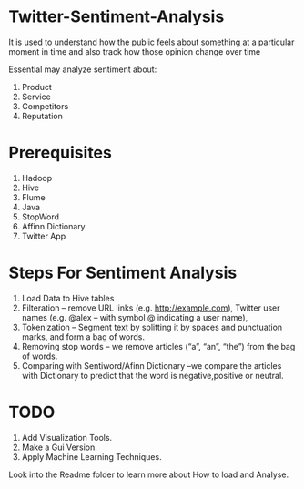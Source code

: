 # Twitter-Sentiment-Analysis

It is used to understand how the public feels about something at a particular moment in time and also track
 how those opinion change over time

Essential may analyze sentiment about:

 1) Product
 2) Service
 3) Competitors
 4) Reputation
 
# Prerequisites

 1) Hadoop
 2) Hive
 3) Flume
 4) Java
 5) StopWord
 6) Affinn Dictionary
 7) Twitter App 

# Steps For Sentiment Analysis

 1) Load Data to Hive tables 
 2) Filteration – remove URL links (e.g. http://example.com), Twitter user names (e.g. @alex – with symbol @ indicating a user name),
 3) Tokenization –  Segment text by splitting it by spaces and punctuation marks, and form a bag of words.
 4) Removing stop words – we remove articles (“a”, “an”, “the”) from the bag of words.
 5) Comparing with Sentiword/Afinn Dictionary –we compare the articles with Dictionary to predict that the word is negative,positive or neutral.

# TODO
 
 1) Add Visualization Tools.
 2) Make a Gui Version.
 3) Apply Machine Learning Techniques.


Look into the Readme folder to learn more about How to load and Analyse.
